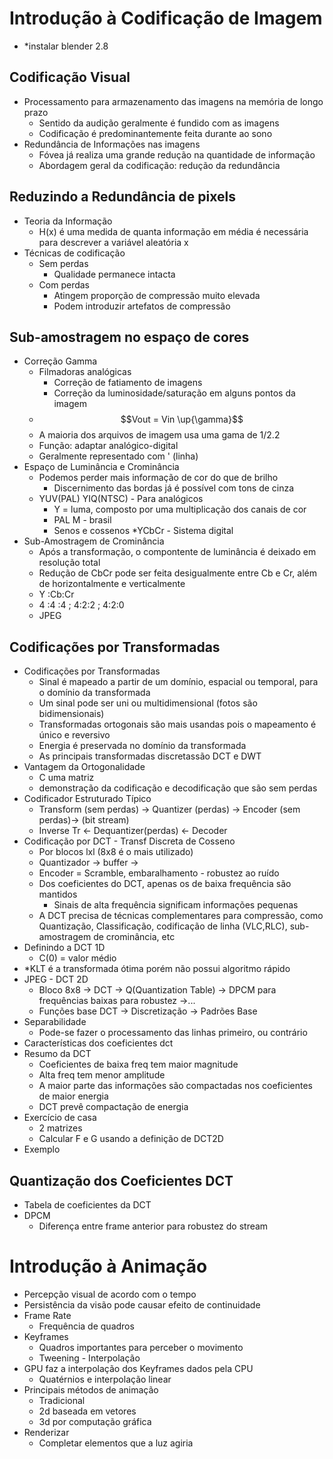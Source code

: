 # Introdução à Codificação de Imagem
* *instalar blender 2.8
## Codificação Visual
* Processamento para armazenamento das imagens na memória de longo prazo
    * Sentido da audição geralmente é fundido com as imagens
    * Codificação é predominantemente feita durante ao sono
* Redundância de Informações nas imagens
    * Fóvea já realiza uma grande redução na quantidade de informação
    * Abordagem geral da codificação: redução da redundância
## Reduzindo a Redundância de pixels
* Teoria da Informação
    * H(x) é uma medida de quanta informação em média é necessária para descrever a variável aleatória x
* Técnicas de codificação
    * Sem perdas
        * Qualidade permanece intacta
    * Com perdas
        * Atingem proporção de compressão muito elevada
        * Podem introduzir artefatos de compressão
## Sub-amostragem no espaço de cores
* Correção Gamma
    * Filmadoras analógicas
        * Correção de fatiamento de imagens
        * Correção da luminosidade/saturação em alguns pontos da imagem
    * $$Vout = Vin \up{\gamma}$$
    * A maioria dos arquivos de imagem usa uma gama de 1/2.2
    * Função: adaptar analógico-digital
    * Geralmente representado com ' (linha)
* Espaço de Luminância e Crominância
    * Podemos perder mais informação de cor do que de brilho
        * Discernimento das bordas já é possível com tons de cinza
    * YUV(PAL) YIQ(NTSC) - Para analógicos
        * Y = luma, composto por uma multiplicação dos canais de cor
        * PAL M - brasil
        * Senos e cossenos
    *YCbCr - Sistema digital
* Sub-Amostragem de Crominância
    * Após a transformação, o compontente de luminância é deixado em resolução total
    * Redução de CbCr pode ser feita desigualmente entre Cb e Cr, além de horizontalmente e verticalmente
    * Y :Cb:Cr
    * 4 :4 :4 ; 4:2:2 ; 4:2:0
    * JPEG
## Codificações por Transformadas
* Codificações por Transformadas
    * Sinal é mapeado a partir de um domínio, espacial ou temporal, para o domínio da transformada
    * Um sinal pode ser uni ou multidimensional (fotos são bidimensionais)
    * Transformadas ortogonais são mais usandas pois o mapeamento é único e reversivo
    * Energia é preservada no domínio da transformada
    * As principais transformadas discretassão DCT e DWT
* Vantagem da Ortogonalidade
    * C uma matriz
    * demonstração da codificação e decodificação que são sem perdas
* Codificador Estruturado Típico
    * Transform (sem perdas) -> Quantizer (perdas) -> Encoder (sem perdas)-> (bit stream)
    * Inverse Tr <- Dequantizer(perdas) <- Decoder
* Codificação por DCT - Transf Discreta de Cosseno
    * Por blocos lxl (8x8 é o mais utilizado)
    * Quantizador -> buffer -> 
    * Encoder = Scramble, embaralhamento - robustez ao ruído
    * Dos coeficientes do DCT, apenas os de baixa frequência são mantidos
        * Sinais de alta frequência significam informações pequenas
    * A DCT precisa de técnicas complementares para compressão, como Quantização, Classificação, codificação de linha (VLC,RLC), sub-amostragem de crominância, etc
* Definindo a DCT 1D
    * C(0) = valor médio
* *KLT é a transformada ótima porém não possui algoritmo rápido
* JPEG - DCT 2D
    * Bloco 8x8 -> DCT -> Q(Quantization Table) -> DPCM para frequências baixas para robustez ->...
    * Funções base DCT -> Discretização -> Padrões Base
* Separabilidade
    * Pode-se fazer o processamento das linhas primeiro, ou contrário
* Características dos coeficientes dct
* Resumo da DCT
    * Coeficientes de baixa freq tem maior magnitude
    * Alta freq tem menor amplitude
    * A maior parte das informações são compactadas nos coeficientes de maior energia
    * DCT prevê compactação de energia
* Exercício de casa
    * 2 matrizes
    * Calcular F e G usando a definição de DCT2D
* Exemplo
## Quantização dos Coeficientes DCT
* Tabela de coeficientes da DCT
* DPCM
    * Diferença entre frame anterior para robustez do stream
# Introdução à Animação
* Percepção visual de acordo com o tempo
* Persistência da visão pode causar efeito de continuidade
* Frame Rate
    * Frequência de quadros
* Keyframes
    * Quadros importantes para perceber o movimento
    * Tweening - Interpolação
* GPU faz a interpolação dos Keyframes dados pela CPU
    * Quatérnios e interpolação linear
* Principais métodos de animação
    * Tradicional
    * 2d baseada em vetores
    * 3d por computação gráfica
* Renderizar
    * Completar elementos que a luz agiria
